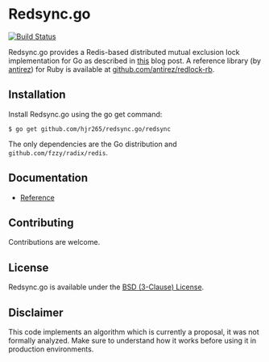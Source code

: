 # Redsync.go

[![Build Status](https://drone.io/github.com/hjr265/redsync.go/status.png)](https://drone.io/github.com/hjr265/redsync.go/latest)

Redsync.go provides a Redis-based distributed mutual exclusion lock implementation for Go as described in [this](http://antirez.com/news/77) blog post. A reference library (by [antirez](https://github.com/antirez)) for Ruby is available at [github.com/antirez/redlock-rb](https://github.com/antirez/redlock-rb).

## Installation

Install Redsync.go using the go get command:

    $ go get github.com/hjr265/redsync.go/redsync

The only dependencies are the Go distribution and `github.com/fzzy/radix/redis`.

## Documentation

- [Reference](http://godoc.org/github.com/hjr265/redsync.go/redsync)

## Contributing

Contributions are welcome.

## License

Redsync.go is available under the [BSD (3-Clause) License](http://opensource.org/licenses/BSD-3-Clause).

## Disclaimer

This code implements an algorithm which is currently a proposal, it was not formally analyzed. Make sure to understand how it works before using it in production environments.
